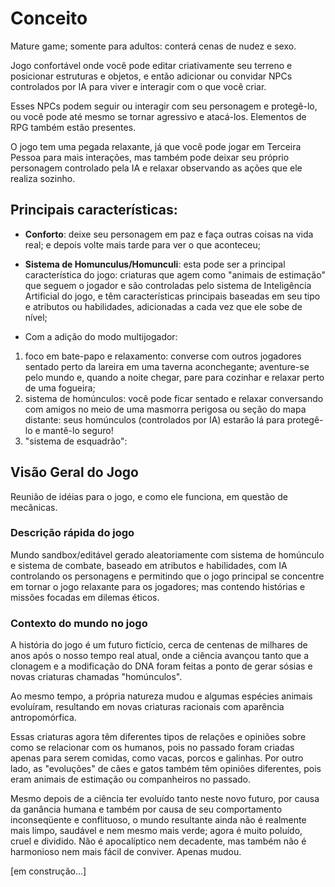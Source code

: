 # Conceito

Mature game; somente para adultos: conterá cenas de nudez e sexo.

Jogo confortável onde você pode editar criativamente seu terreno e posicionar estruturas e objetos, e então adicionar ou convidar NPCs controlados por IA para viver e interagir com o que você criar.

Esses NPCs podem seguir ou interagir com seu personagem e protegê-lo, ou você pode até mesmo se tornar agressivo e atacá-los. Elementos de RPG também estão presentes.

O jogo tem uma pegada relaxante, já que você pode jogar em Terceira Pessoa para mais interações, mas também pode deixar seu próprio personagem controlado pela IA e relaxar observando as ações que ele realiza sozinho.

## Principais características:
* **Conforto**: deixe seu personagem em paz e faça outras coisas na vida real; e depois volte mais tarde para ver o que aconteceu;

* **Sistema de Homunculus/Homunculi**: esta pode ser a principal característica do jogo: criaturas que agem como "animais de estimação" que seguem o jogador e são controladas pelo sistema de Inteligência Artificial do jogo, e têm características principais baseadas em seu tipo e atributos ou habilidades, adicionadas a cada vez que ele sobe de nível;

* Com a adição do modo multijogador:
1. foco em bate-papo e relaxamento: converse com outros jogadores sentado perto da lareira em uma taverna aconchegante; aventure-se pelo mundo e, quando a noite chegar, pare para cozinhar e relaxar perto de uma fogueira;
2. sistema de homúnculos: você pode ficar sentado e relaxar conversando com amigos no meio de uma masmorra perigosa ou seção do mapa distante: seus homúnculos (controlados por IA) estarão lá para protegê-lo e mantê-lo seguro!
3. "sistema de esquadrão":

## Visão Geral do Jogo

Reunião de idéias para o jogo, e como ele funciona, em questão de mecânicas.

### Descrição rápida do jogo

Mundo sandbox/editável gerado aleatoriamente com sistema de homúnculo e sistema de combate, baseado em atributos e habilidades, com IA controlando os personagens e permitindo que o jogo principal se concentre em tornar o jogo relaxante para os jogadores; mas contendo histórias e missões focadas em dilemas éticos.

### Contexto do mundo no jogo

A história do jogo é um futuro fictício, cerca de centenas de milhares de anos após o nosso tempo real atual, onde a ciência avançou tanto que a clonagem e a modificação do DNA foram feitas a ponto de gerar sósias e novas criaturas chamadas "homúnculos".

Ao mesmo tempo, a própria natureza mudou e algumas espécies animais evoluíram, resultando em novas criaturas racionais com aparência antropomórfica.

Essas criaturas agora têm diferentes tipos de relações e opiniões sobre como se relacionar com os humanos, pois no passado foram criadas apenas para serem comidas, como vacas, porcos e galinhas. Por outro lado, as "evoluções" de cães e gatos também têm opiniões diferentes, pois eram animais de estimação ou companheiros no passado.

Mesmo depois de a ciência ter evoluído tanto neste novo futuro, por causa da ganância humana e também por causa de seu comportamento inconseqüente e conflituoso, o mundo resultante ainda não é realmente mais limpo, saudável e nem mesmo mais verde; agora é muito poluído, cruel e dividido. Não é apocalíptico nem decadente, mas também não é harmonioso nem mais fácil de conviver. Apenas mudou.

[em construção...]
